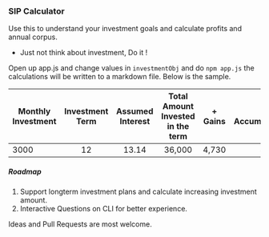 ### SIP Calculator

Use this to understand your investment goals and calculate profits and annual corpus.

-   Just not think about investment, Do it !

Open up app.js and change values in `investmentObj` and do `npm app.js` the calculations will be written to a markdown file. Below is the sample.

| Monthly Investment | Investment Term | Assumed Interest | Total Amount Invested in the term | + Gains | Total Accumulation |
| ------------------ | :-------------: | :--------------: | :-------------------------------: | :-----: | ---------------: |
| 3000               |        12       |       13.14      |               36,000              |  4,730  |           40,730 |


##### Roadmap

1. Support longterm investment plans and calculate increasing investment amount.
2. Interactive Questions on CLI for better experience.


Ideas and Pull Requests are most welcome.
